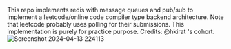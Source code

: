 This repo implements redis with message queues and pub/sub to implement a leetcode/online code compiler type backend architecture. Note that leetcode probably uses polling for their submissions. This implementation is purely for practice purpose. 
Credits: @hkirat 's cohort.
![Screenshot 2024-04-13 224113](https://github.com/sayamalvi/leetcode-backend-architecture-example/assets/52599441/f6d07fb8-a3e4-4108-8c45-d51e5446204b)
